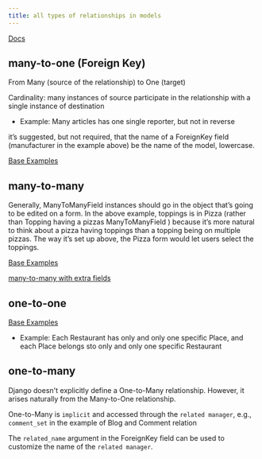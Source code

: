 ```yaml
---
title: all types of relationships in models
---
```


[Docs](https://docs.djangoproject.com/en/5.0/topics/db/models/#relationships)

## many-to-one (Foreign Key)

From Many (source of the relationship) to One (target)

Cardinality: many instances of source participate in the relationship with a single instance of destination

- Example: Many articles has one single reporter, but not in reverse

it’s suggested, but not required, that the name of a ForeignKey field (manufacturer in the example above) be the name of the model, lowercase.

[Base Examples](https://docs.djangoproject.com/en/5.0/topics/db/examples/many_to_one/)

## many-to-many

Generally, ManyToManyField instances should go in the object that’s going to be edited on a form. In the above example, toppings is in Pizza (rather than Topping having a pizzas ManyToManyField ) because it’s more natural to think about a pizza having toppings than a topping being on multiple pizzas. The way it’s set up above, the Pizza form would let users select the toppings.

[Base Examples](https://docs.djangoproject.com/en/5.0/topics/db/examples/many_to_many/)

[many-to-many with extra fields](https://docs.djangoproject.com/en/5.0/topics/db/models/#extra-fields-on-many-to-many-relationships)

## one-to-one

[Base Examples](https://docs.djangoproject.com/en/5.0/topics/db/examples/one_to_one/)

- Example: Each Restaurant has only and only one specific Place, and each Place belongs sto only and only one specific Restaurant

## one-to-many

Django doesn't explicitly define a One-to-Many relationship. However, it arises naturally from the Many-to-One relationship.

One-to-Many is `implicit` and accessed through the `related manager`, e.g., `comment_set` in the example of Blog and Comment relation

The `related_name` argument in the ForeignKey field can be used to customize the name of the `related manager`.
